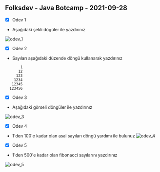 ## Folksdev - Java Botcamp - 2021-09-28

- [x] Odev 1
- Aşağıdaki şekli dögüler ile yazdırınız

![odev_1](https://cdn.discordapp.com/attachments/891352784442621992/892519412991660072/unknown.png)

- [x] Odev 2
- Sayıları aşağıdaki düzende döngü kullanarak yazdırınız
```
       1
      12
     123
    1234
   12345
  123456
```

- [x] Odev 3
- Aşağıdaki görseli döngüler ile yazdırınız

![odev_3](https://cdn.discordapp.com/attachments/891352784442621992/892519615882723368/unknown.png)

- [x] Odev 4
- 1'den 100'e kadar olan asal sayıları döngü yardımı ile bulunuz
![odev_4](https://cdn.discordapp.com/attachments/891352784442621992/892518261076410388/unknown.png)

- [x] Odev 5
- 1'den 500'e kadar olan fibonacci sayılarını yazdırınız

![odev_5](https://cdn.discordapp.com/attachments/891352784442621992/892518474532945992/unknown.png)
